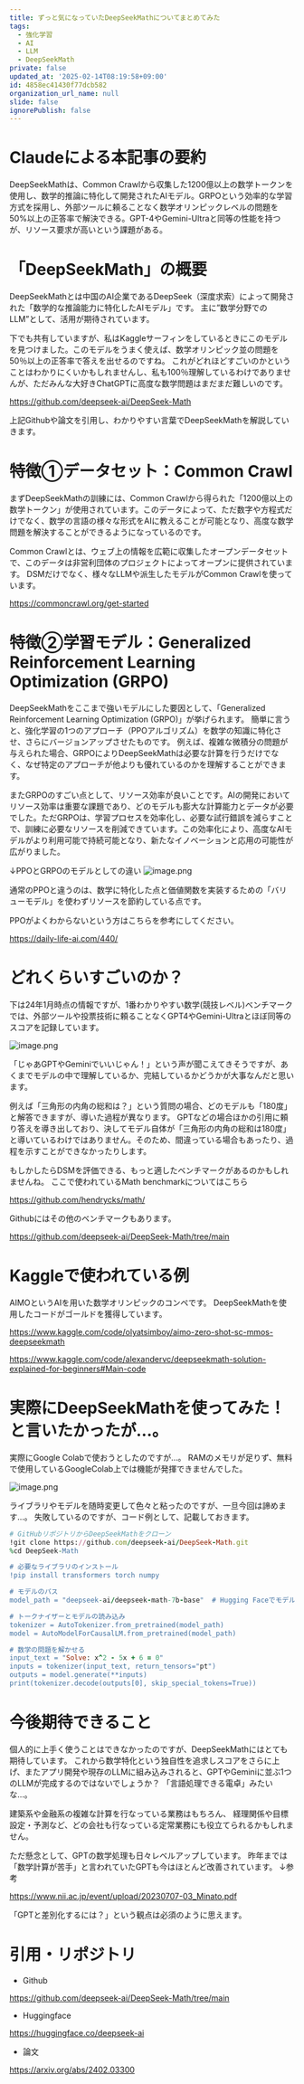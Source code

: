 ```yaml
---
title: ずっと気になっていたDeepSeekMathについてまとめてみた
tags:
  - 強化学習
  - AI
  - LLM
  - DeepSeekMath
private: false
updated_at: '2025-02-14T08:19:58+09:00'
id: 4858ec41430f77dcb582
organization_url_name: null
slide: false
ignorePublish: false
---
```

# Claudeによる本記事の要約

DeepSeekMathは、Common Crawlから収集した1200億以上の数学トークンを使用し、数学的推論に特化して開発されたAIモデル。GRPOという効率的な学習方式を採用し、外部ツールに頼ることなく数学オリンピックレベルの問題を50%以上の正答率で解決できる。GPT-4やGemini-Ultraと同等の性能を持つが、リソース要求が高いという課題がある。​​​​​​​​​​​​​​​​

# 「DeepSeekMath」の概要
DeepSeekMathとは中国のAI企業であるDeepSeek（深度求索）によって開発された「数学的な推論能力に特化したAIモデル」です。
主に”数学分野でのLLM”として、活用が期待されています。

下でも共有していますが、私はKaggleサーフィンをしているときにこのモデルを見つけました。このモデルをうまく使えば、数学オリンピック並の問題を50％以上の正答率で答えを出せるのですね。
これがどれほどすごいのかということはわかりにくいかもしれませんし、私も100％理解しているわけでありませんが、ただみんな大好きChatGPTに高度な数学問題はまだまだ難しいのです。

https://github.com/deepseek-ai/DeepSeek-Math

上記Githubや論文を引用し、わかりやすい言葉でDeepSeekMathを解説していきます。



# 特徴①データセット：Common Crawl

まずDeepSeekMathの訓練には、Common Crawlから得られた「1200億以上の数学トークン」が使用されています。このデータによって、ただ数字や方程式だけでなく、数学の言語の様々な形式をAIに教えることが可能となり、高度な数学問題を解決することができるようになっているのです。

Common Crawlとは、ウェブ上の情報を広範に収集したオープンデータセットで、このデータは非営利団体のプロジェクトによってオープンに提供されています。
DSMだけでなく、様々なLLMや派生したモデルがCommon Crawlを使っています。

https://commoncrawl.org/get-started

# 特徴②学習モデル：Generalized Reinforcement Learning Optimization (GRPO) 

DeepSeekMathをここまで強いモデルにした要因として、「Generalized Reinforcement Learning Optimization (GRPO)」が挙げられます。
簡単に言うと、強化学習の1つのアプローチ（PPOアルゴリズム）を数学の知識に特化させ、さらにバージョンアップさせたものです。
例えば、複雑な微積分の問題が与えられた場合、GRPOによりDeepSeekMathは必要な計算を行うだけでなく、なぜ特定のアプローチが他よりも優れているのかを理解することができます。

またGRPOのすごい点として、リソース効率が良いことです。AIの開発においてリソース効率は重要な課題であり、どのモデルも膨大な計算能力とデータが必要でした。ただGRPOは、学習プロセスを効率化し、必要な試行錯誤を減らすことで、訓練に必要なリソースを削減できています。この効率化により、高度なAIモデルがより利用可能で持続可能となり、新たなイノベーションと応用の可能性が広がりました。


↓PPOとGRPOのモデルとしての違い
![image.png](https://qiita-image-store.s3.ap-northeast-1.amazonaws.com/0/3780099/680f1b6e-33f3-8b54-e026-03d6f52643e3.png)

通常のPPOと違うのは、数学に特化した点と価値関数を実装するための「バリューモデル」を使わずリソースを節約している点です。


PPOがよくわからないという方はこちらを参考にしてください。

https://daily-life-ai.com/440/


# どれくらいすごいのか？

下は24年1月時点の情報ですが、1番わかりやすい数学(競技レベル)ベンチマークでは、外部ツールや投票技術に頼ることなくGPT4やGemini-Ultraとほぼ同等のスコアを記録しています。


![image.png](https://qiita-image-store.s3.ap-northeast-1.amazonaws.com/0/3780099/9d90f24e-44e6-f2ce-33ac-4c034563f7d3.png)

「じゃあGPTやGeminiでいいじゃん！」という声が聞こえてきそうですが、あくまでモデルの中で理解しているか、完結しているかどうかが大事なんだと思います。

例えば「三角形の内角の総和は？」という質問の場合、どのモデルも「180度」と解答できますが、導いた過程が異なります。
GPTなどの場合ほかの引用に頼り答えを導き出しており、決してモデル自体が「三角形の内角の総和は180度」と導いているわけではありません。そのため、間違っている場合もあったり、過程を示すことができなかったりします。

もしかしたらDSMを評価できる、もっと適したベンチマークがあるのかもしれませんね。
ここで使われているMath benchmarkについてはこちら

https://github.com/hendrycks/math/


Githubにはその他のベンチマークもあります。

https://github.com/deepseek-ai/DeepSeek-Math/tree/main


# Kaggleで使われている例

AIMOというAIを用いた数学オリンピックのコンペです。
DeepSeekMathを使用したコードがゴールドを獲得しています。

https://www.kaggle.com/code/olyatsimboy/aimo-zero-shot-sc-mmos-deepseekmath

https://www.kaggle.com/code/alexandervc/deepseekmath-solution-explained-for-beginners#Main-code

# 実際にDeepSeekMathを使ってみた！と言いたかったが…。

実際にGoogle Colabで使おうとしたのですが…。
RAMのメモリが足りず、無料で使用しているGoogleColab上では機能が発揮できませんでした。

![image.png](https://qiita-image-store.s3.ap-northeast-1.amazonaws.com/0/3780099/5eab94a2-fd7e-7101-1c1b-e0052b41b2c4.png)

ライブラリやモデルを随時変更して色々と粘ったのですが、一旦今回は諦めます…。
失敗しているのですが、コード例として、記載しておきます。

```ruby:python.rb
# GitHubリポジトリからDeepSeekMathをクローン
!git clone https://github.com/deepseek-ai/DeepSeek-Math.git
%cd DeepSeek-Math

# 必要なライブラリのインストール
!pip install transformers torch numpy

# モデルのパス
model_path = "deepseek-ai/deepseek-math-7b-base"  # Hugging Faceでモデルを選択

# トークナイザーとモデルの読み込み
tokenizer = AutoTokenizer.from_pretrained(model_path)
model = AutoModelForCausalLM.from_pretrained(model_path)

# 数学の問題を解かせる
input_text = "Solve: x^2 - 5x + 6 = 0"
inputs = tokenizer(input_text, return_tensors="pt")
outputs = model.generate(**inputs)
print(tokenizer.decode(outputs[0], skip_special_tokens=True))
```

# 今後期待できること


個人的に上手く使うことはできなかったのですが、DeepSeekMathにはとても期待しています。
これから数学特化という独自性を追求しスコアをさらに上げ、またアプリ開発や現存のLLMに組み込みされると、GPTやGeminiに並ぶ1つのLLMが完成するのではないでしょうか？
「言語処理できる電卓」みたいな…。

建築系や金融系の複雑な計算を行なっている業務はもちろん、
経理関係や目標設定・予測など、どの会社も行なっている定常業務にも役立てられるかもしれません。


ただ懸念として、GPTの数学処理も日々レベルアップしています。
昨年までは「数学計算が苦手」と言われていたGPTも今はほとんど改善されています。
↓参考

https://www.nii.ac.jp/event/upload/20230707-03_Minato.pdf


「GPTと差別化するには？」という観点は必須のように思えます。


# 引用・リポジトリ

- Github

https://github.com/deepseek-ai/DeepSeek-Math/tree/main

- Huggingface

https://huggingface.co/deepseek-ai

- 論文

https://arxiv.org/abs/2402.03300

